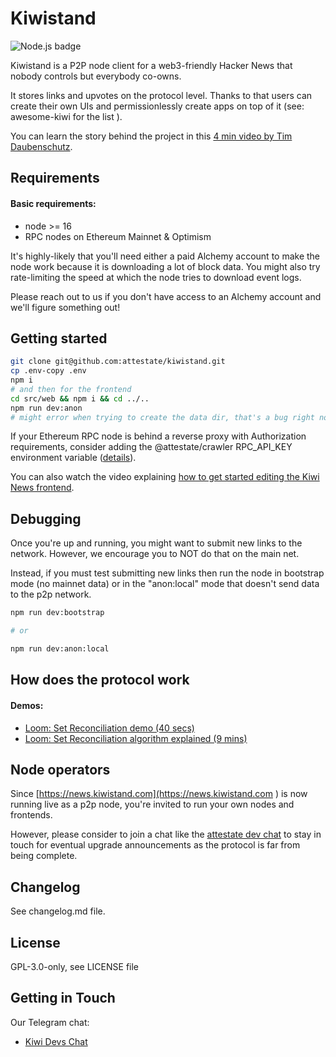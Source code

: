 # Kiwistand

![Node.js badge](https://github.com/attestate/kiwistand/actions/workflows/node.js.yml/badge.svg)

Kiwistand is a P2P node client for a web3-friendly Hacker News that nobody controls but everybody co-owns.

It stores links and upvotes on the protocol level. Thanks to that users can create their own UIs and permissionlessly create apps on top of it (see: awesome-kiwi for the list ).


You can learn the story behind the project in this [4 min video by Tim Daubenschutz](https://www.youtube.com/watch?v=WujtU15yAyk).
## Requirements

#### Basic requirements:
- node >= 16
- RPC nodes on Ethereum Mainnet & Optimism

It's highly-likely that you'll need either a paid Alchemy account to make the node work because it is downloading a lot of block data. You might also try rate-limiting the speed at which the node tries to download event logs. 

Please reach out to us if you don't have access to an Alchemy account and we'll figure something out!


## Getting started


```bash
git clone git@github.com:attestate/kiwistand.git
cp .env-copy .env
npm i
# and then for the frontend
cd src/web && npm i && cd ../..
npm run dev:anon
# might error when trying to create the data dir, that's a bug right now, just run it again
```

If your Ethereum RPC node is behind a reverse proxy with Authorization requirements, consider adding the @attestate/crawler RPC_API_KEY environment variable ([details](https://attestate.com/crawler/main/configuration.html#environment-variables)).

You can also watch the video explaining [how to get started editing the Kiwi News frontend](https://www.loom.com/share/e0e8866450d54c52b161e77907d1ccb9).


## Debugging

Once you're up and running, you might want to submit new links to the network. However, we encourage you to NOT do that on the main net. 

Instead, if you must test submitting new links then run the node in bootstrap mode (no mainnet data) or in the "anon:local" mode that doesn't send data to the p2p network.

```bash
npm run dev:bootstrap

# or

npm run dev:anon:local
```

## How does the protocol work

#### Demos:

- [Loom: Set Reconciliation demo (40 secs)](https://www.loom.com/share/abf43323b00547689bf11520f565f4bc)
- [Loom: Set Reconciliation algorithm explained (9 mins)](https://www.loom.com/share/2a68f5e22d9843ab99edad2deaed9281)
## Node operators

Since [https://news.kiwistand.com](https://news.kiwistand.com ) is now running live as a p2p node, you're invited to run your own nodes and frontends. 

However, please consider to join a chat like the [attestate dev chat](https://t.me/attestate) to stay in touch for eventual upgrade announcements as the protocol is far from being complete.


## Changelog

See changelog.md file.



## License

GPL-3.0-only, see LICENSE file

## Getting in Touch

Our Telegram chat:

- [Kiwi Devs Chat](https://t.me/kiwinewsdevs)

